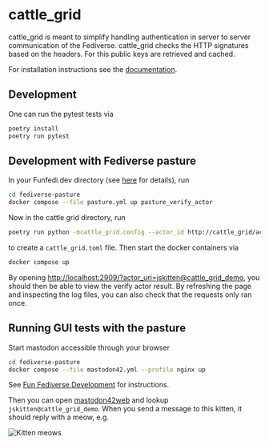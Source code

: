 # cattle_grid

cattle_grid is meant to simplify handling authentication in server to
server communication of the Fediverse. cattle_grid checks the HTTP
signatures based on the headers. For this public keys are retrieved
and cached.

For installation instructions see the [documentation](https://bovine.codeberg.page/cattle_grid/).

## Development

One can run the pytest tests via

```bash
poetry install
poetry run pytest
```

## Development with Fediverse pasture

In your Funfedi.dev directory (see [here](https://funfedi.dev/testing_tools/verify_actor/)
for details), run

```bash
cd fediverse-pasture
docker compose --file pasture.yml up pasture_verify_actor
```

Now in the cattle grid directory, run

```bash
poetry run python -mcattle_grid.config --actor_id http://cattle_grid/actor
```

to create a `cattle_grid.toml` file. Then start the docker containers via

```bash
docker compose up
```

By opening [http://localhost:2909/?actor_uri=jskitten@cattle_grid_demo](http://localhost:2909/?actor_uri=jskitten%40cattle_grid_demo), you should then be able to view the verify actor result. By refreshing the page and inspecting the log files, you can also check that the requests only ran once.

## Running GUI tests with the pasture

Start mastodon accessible through your browser

```bash
cd fediverse-pasture
docker compose --file mastodon42.yml --profile nginx up
```

See [Fun Fediverse Development](https://funfedi.dev/fediverse_pasture/applications/mastodon_4_2/) for instructions.

Then you can open [mastodon42web](http://mastodon42web) and lookup `jskitten@cattle_grid_demo`.
When you send a message to this kitten, it should reply with a meow, e.g.

![Kitten meows](mastodon.png)
